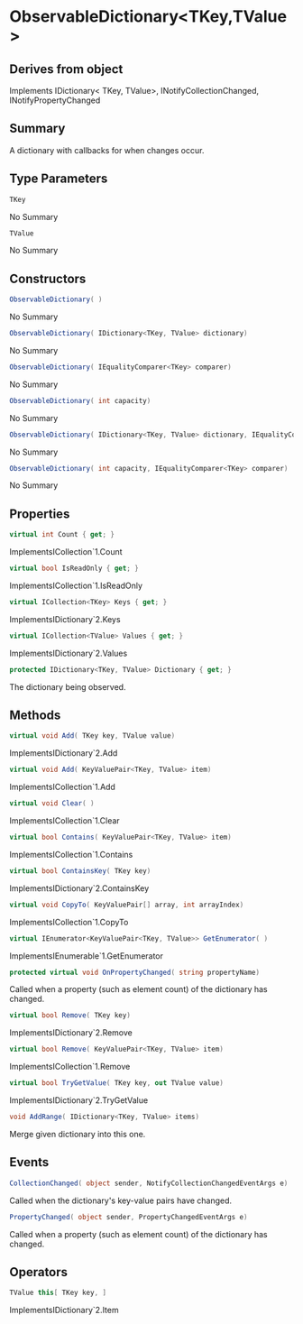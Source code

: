 # ObservableDictionary<TKey,TValue>

## Derives from object
Implements IDictionary< TKey, TValue>, INotifyCollectionChanged, INotifyPropertyChanged

## Summary

A dictionary with callbacks for when changes occur.
## Type Parameters

```c#
TKey
```
No Summary
```c#
TValue
```
No Summary
## Constructors

```c#
ObservableDictionary( ) 
```
No Summary
```c#
ObservableDictionary( IDictionary<TKey, TValue> dictionary) 
```
No Summary
```c#
ObservableDictionary( IEqualityComparer<TKey> comparer) 
```
No Summary
```c#
ObservableDictionary( int capacity) 
```
No Summary
```c#
ObservableDictionary( IDictionary<TKey, TValue> dictionary, IEqualityComparer<TKey> comparer) 
```
No Summary
```c#
ObservableDictionary( int capacity, IEqualityComparer<TKey> comparer) 
```
No Summary
## Properties

```c#
virtual int Count { get; } 
```
ImplementsICollection`1.Count
```c#
virtual bool IsReadOnly { get; } 
```
ImplementsICollection`1.IsReadOnly
```c#
virtual ICollection<TKey> Keys { get; } 
```
ImplementsIDictionary`2.Keys
```c#
virtual ICollection<TValue> Values { get; } 
```
ImplementsIDictionary`2.Values
```c#
protected IDictionary<TKey, TValue> Dictionary { get; } 
```
The dictionary being observed.
## Methods

```c#
virtual void Add( TKey key, TValue value) 
```
ImplementsIDictionary`2.Add
```c#
virtual void Add( KeyValuePair<TKey, TValue> item) 
```
ImplementsICollection`1.Add
```c#
virtual void Clear( ) 
```
ImplementsICollection`1.Clear
```c#
virtual bool Contains( KeyValuePair<TKey, TValue> item) 
```
ImplementsICollection`1.Contains
```c#
virtual bool ContainsKey( TKey key) 
```
ImplementsIDictionary`2.ContainsKey
```c#
virtual void CopyTo( KeyValuePair[] array, int arrayIndex) 
```
ImplementsICollection`1.CopyTo
```c#
virtual IEnumerator<KeyValuePair<TKey, TValue>> GetEnumerator( ) 
```
ImplementsIEnumerable`1.GetEnumerator
```c#
protected virtual void OnPropertyChanged( string propertyName) 
```
Called when a property (such as element count) of the dictionary has changed.
```c#
virtual bool Remove( TKey key) 
```
ImplementsIDictionary`2.Remove
```c#
virtual bool Remove( KeyValuePair<TKey, TValue> item) 
```
ImplementsICollection`1.Remove
```c#
virtual bool TryGetValue( TKey key, out TValue value) 
```
ImplementsIDictionary`2.TryGetValue
```c#
void AddRange( IDictionary<TKey, TValue> items) 
```
Merge given dictionary into this one.
## Events

```c#
CollectionChanged( object sender, NotifyCollectionChangedEventArgs e) 
```
Called when the dictionary's key-value pairs have changed.
```c#
PropertyChanged( object sender, PropertyChangedEventArgs e) 
```
Called when a property (such as element count) of the dictionary has changed.
## Operators

```c#
TValue this[ TKey key, ] 
```
ImplementsIDictionary`2.Item

